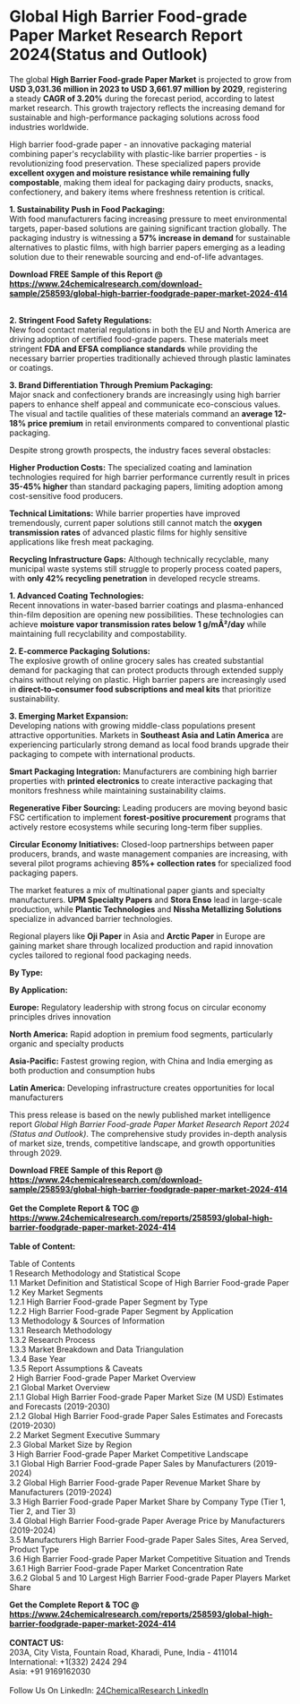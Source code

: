 <h1>Global High Barrier Food-grade Paper Market Research Report 2024(Status and Outlook)</h1><p>The global <strong>High Barrier Food-grade Paper Market</strong> is projected to grow from <strong>USD 3,031.36 million in 2023 to USD 3,661.97 million by 2029</strong>, registering a steady <strong>CAGR of 3.20%</strong> during the forecast period, according to latest market research. This growth trajectory reflects the increasing demand for sustainable and high-performance packaging solutions across food industries worldwide.</p><p>High barrier food-grade paper - an innovative packaging material combining paper's recyclability with plastic-like barrier properties - is revolutionizing food preservation. These specialized papers provide <strong>excellent oxygen and moisture resistance while remaining fully compostable</strong>, making them ideal for packaging dairy products, snacks, confectionery, and bakery items where freshness retention is critical.</p><p><strong>1. Sustainability Push in Food Packaging:</strong><br>
With food manufacturers facing increasing pressure to meet environmental targets, paper-based solutions are gaining significant traction globally. The packaging industry is witnessing a <strong>57% increase in demand</strong> for sustainable alternatives to plastic films, with high barrier papers emerging as a leading solution due to their renewable sourcing and end-of-life advantages.</p><div><b>Download FREE Sample of this Report @ 
            <a href="https://www.24chemicalresearch.com/download-sample/258593/global-high-barrier-foodgrade-paper-market-2024-414">
            https://www.24chemicalresearch.com/download-sample/258593/global-high-barrier-foodgrade-paper-market-2024-414</a></b></div><br><p><strong>2. Stringent Food Safety Regulations:</strong><br>
New food contact material regulations in both the EU and North America are driving adoption of certified food-grade papers. These materials meet stringent <strong>FDA and EFSA compliance standards</strong> while providing the necessary barrier properties traditionally achieved through plastic laminates or coatings.</p><p><strong>3. Brand Differentiation Through Premium Packaging:</strong><br>
Major snack and confectionery brands are increasingly using high barrier papers to enhance shelf appeal and communicate eco-conscious values. The visual and tactile qualities of these materials command an <strong>average 12-18% price premium</strong> in retail environments compared to conventional plastic packaging.</p><p>Despite strong growth prospects, the industry faces several obstacles:</p><p><strong>Higher Production Costs:</strong> The specialized coating and lamination technologies required for high barrier performance currently result in prices <strong>35-45% higher</strong> than standard packaging papers, limiting adoption among cost-sensitive food producers.</p><p><strong>Technical Limitations:</strong> While barrier properties have improved tremendously, current paper solutions still cannot match the <strong>oxygen transmission rates</strong> of advanced plastic films for highly sensitive applications like fresh meat packaging.</p><p><strong>Recycling Infrastructure Gaps:</strong> Although technically recyclable, many municipal waste systems still struggle to properly process coated papers, with <strong>only 42% recycling penetration</strong> in developed recycle streams.</p><p><strong>1. Advanced Coating Technologies:</strong><br>
Recent innovations in water-based barrier coatings and plasma-enhanced thin-film deposition are opening new possibilities. These technologies can achieve <strong>moisture vapor transmission rates below 1 g/mÂ²/day</strong> while maintaining full recyclability and compostability.</p><p><strong>2. E-commerce Packaging Solutions:</strong><br>
The explosive growth of online grocery sales has created substantial demand for packaging that can protect products through extended supply chains without relying on plastic. High barrier papers are increasingly used in <strong>direct-to-consumer food subscriptions and meal kits</strong> that prioritize sustainability.</p><p><strong>3. Emerging Market Expansion:</strong><br>
Developing nations with growing middle-class populations present attractive opportunities. Markets in <strong>Southeast Asia and Latin America</strong> are experiencing particularly strong demand as local food brands upgrade their packaging to compete with international products.</p><p><strong>Smart Packaging Integration:</strong> Manufacturers are combining high barrier properties with <strong>printed electronics</strong> to create interactive packaging that monitors freshness while maintaining sustainability claims.</p><p><strong>Regenerative Fiber Sourcing:</strong> Leading producers are moving beyond basic FSC certification to implement <strong>forest-positive procurement</strong> programs that actively restore ecosystems while securing long-term fiber supplies.</p><p><strong>Circular Economy Initiatives:</strong> Closed-loop partnerships between paper producers, brands, and waste management companies are increasing, with several pilot programs achieving <strong>85%+ collection rates</strong> for specialized food packaging papers.</p><p>The market features a mix of multinational paper giants and specialty manufacturers. <strong>UPM Specialty Papers</strong> and <strong>Stora Enso</strong> lead in large-scale production, while <strong>Plantic Technologies</strong> and <strong>Nissha Metallizing Solutions</strong> specialize in advanced barrier technologies.</p><p>Regional players like <strong>Oji Paper</strong> in Asia and <strong>Arctic Paper</strong> in Europe are gaining market share through localized production and rapid innovation cycles tailored to regional food packaging needs.</p><p><strong>By Type:</strong></p><p><strong>By Application:</strong></p><p><strong>Europe:</strong> Regulatory leadership with strong focus on circular economy principles drives innovation</p><p><strong>North America:</strong> Rapid adoption in premium food segments, particularly organic and specialty products</p><p><strong>Asia-Pacific:</strong> Fastest growing region, with China and India emerging as both production and consumption hubs</p><p><strong>Latin America:</strong> Developing infrastructure creates opportunities for local manufacturers</p><p>This press release is based on the newly published market intelligence report <em>Global High Barrier Food-grade Paper Market Research Report 2024 (Status and Outlook)</em>. The comprehensive study provides in-depth analysis of market size, trends, competitive landscape, and growth opportunities through 2029.</p><div><b>Download FREE Sample of this Report @ 
            <a href="https://www.24chemicalresearch.com/download-sample/258593/global-high-barrier-foodgrade-paper-market-2024-414">
            https://www.24chemicalresearch.com/download-sample/258593/global-high-barrier-foodgrade-paper-market-2024-414</a></b></div><br><div><b>Get the Complete Report & TOC @ 
            <a href="https://www.24chemicalresearch.com/reports/258593/global-high-barrier-foodgrade-paper-market-2024-414">
            https://www.24chemicalresearch.com/reports/258593/global-high-barrier-foodgrade-paper-market-2024-414</a></b></div><br>
            <b>Table of Content:</b><p>Table of Contents<br />
1 Research Methodology and Statistical Scope<br />
1.1 Market Definition and Statistical Scope of High Barrier Food-grade Paper<br />
1.2 Key Market Segments<br />
1.2.1 High Barrier Food-grade Paper Segment by Type<br />
1.2.2 High Barrier Food-grade Paper Segment by Application<br />
1.3 Methodology & Sources of Information<br />
1.3.1 Research Methodology<br />
1.3.2 Research Process<br />
1.3.3 Market Breakdown and Data Triangulation<br />
1.3.4 Base Year<br />
1.3.5 Report Assumptions & Caveats<br />
2 High Barrier Food-grade Paper Market Overview<br />
2.1 Global Market Overview<br />
2.1.1 Global High Barrier Food-grade Paper Market Size (M USD) Estimates and Forecasts (2019-2030)<br />
2.1.2 Global High Barrier Food-grade Paper Sales Estimates and Forecasts (2019-2030)<br />
2.2 Market Segment Executive Summary<br />
2.3 Global Market Size by Region<br />
3 High Barrier Food-grade Paper Market Competitive Landscape<br />
3.1 Global High Barrier Food-grade Paper Sales by Manufacturers (2019-2024)<br />
3.2 Global High Barrier Food-grade Paper Revenue Market Share by Manufacturers (2019-2024)<br />
3.3 High Barrier Food-grade Paper Market Share by Company Type (Tier 1, Tier 2, and Tier 3)<br />
3.4 Global High Barrier Food-grade Paper Average Price by Manufacturers (2019-2024)<br />
3.5 Manufacturers High Barrier Food-grade Paper Sales Sites, Area Served, Product Type<br />
3.6 High Barrier Food-grade Paper Market Competitive Situation and Trends<br />
3.6.1 High Barrier Food-grade Paper Market Concentration Rate<br />
3.6.2 Global 5 and 10 Largest High Barrier Food-grade Paper Players Market Share </p><div><b>Get the Complete Report & TOC @ 
            <a href="https://www.24chemicalresearch.com/reports/258593/global-high-barrier-foodgrade-paper-market-2024-414">
            https://www.24chemicalresearch.com/reports/258593/global-high-barrier-foodgrade-paper-market-2024-414</a></b></div><br><b>CONTACT US:</b><br>
            203A, City Vista, Fountain Road, Kharadi, Pune, India - 411014<br>
            International: +1(332) 2424 294<br>
            Asia: +91 9169162030 <br><br>
            Follow Us On LinkedIn: <a href="https://www.linkedin.com/company/24chemicalresearch/">24ChemicalResearch LinkedIn</a>